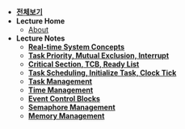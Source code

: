 - [**전체보기**](dashboard)
- **Lecture Home**
  - [About](MicroC_OS-II/notes/)
- **Lecture Notes**
  - [**Real-time System Concepts**](MicroC_OS-II/notes/ch02/summary01)
  - [**Task Priority, Mutual Exclusion, Interrupt**](MicroC_OS-II/notes/ch02/summary02)
  - [**Critical Section, TCB, Ready List**](MicroC_OS-II/notes/ch03/summary01)
  - [**Task Scheduling, Initialize Task, Clock Tick**](MicroC_OS-II/notes/ch03/summary01)
  - [**Task Management**](MicroC_OS-II/notes/ch04)
  - [**Time Management**](MicroC_OS-II/notes/ch05)
  - [**Event Control Blocks**](MicroC_OS-II/notes/ch06)
  - [**Semaphore Management**](MicroC_OS-II/notes/ch07)
  - [**Memory Management**](MicroC_OS-II/notes/ch08)
